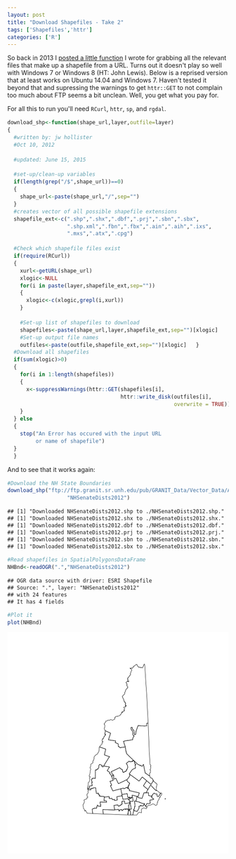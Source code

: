 ```yaml
---
layout: post
title: "Download Shapefiles - Take 2"
tags: ['Shapefiles','httr']
categories: ['R']
---
```




So back in 2013 I [posted a little function](https://landeco2point0.wordpress.com/2013/09/30/an-r-function-to-download-shapefiles/) I wrote for grabbing all the relevant files that make up a shapefile from a URL.  Turns out it doesn't play so well with Windows 7 or Windows 8 (HT: John Lewis).  Below is a reprised version that at least works on Ubuntu 14.04 and Windows 7.  Haven't tested it beyond that and supressing the warnings to get `httr::GET` to not complain too much about FTP seems a bit unclean.  Well, you get what you pay for. 

For all this to run you'll need `RCurl`, `httr`, `sp`, and `rgdal`.


```r
download_shp<-function(shape_url,layer,outfile=layer)
{
  #written by: jw hollister
  #Oct 10, 2012
  
  #updated: June 15, 2015
  
  #set-up/clean-up variables
  if(length(grep("/$",shape_url))==0)
  {
    shape_url<-paste(shape_url,"/",sep="")
  }
  #creates vector of all possible shapefile extensions
  shapefile_ext<-c(".shp",".shx",".dbf",".prj",".sbn",".sbx",
                   ".shp.xml",".fbn",".fbx",".ain",".aih",".ixs",
                   ".mxs",".atx",".cpg")
  
  #Check which shapefile files exist
  if(require(RCurl))
  {
    xurl<-getURL(shape_url)
    xlogic<-NULL
    for(i in paste(layer,shapefile_ext,sep=""))
    {
      xlogic<-c(xlogic,grepl(i,xurl))
    }
    
    #Set-up list of shapefiles to download
    shapefiles<-paste(shape_url,layer,shapefile_ext,sep="")[xlogic]
    #Set-up output file names
    outfiles<-paste(outfile,shapefile_ext,sep="")[xlogic]   }
  #Download all shapefiles
  if(sum(xlogic)>0)
  {
    for(i in 1:length(shapefiles))
    {
      x<-suppressWarnings(httr::GET(shapefiles[i],
                                    httr::write_disk(outfiles[i],
                                                     overwrite = TRUE)))
    }
  } else
  {
    stop("An Error has occured with the input URL
         or name of shapefile")
  }
  }
```

And to see that it works again:


```r
#Download the NH State Boundaries
download_shp("ftp://ftp.granit.sr.unh.edu/pub/GRANIT_Data/Vector_Data/Administrative_and_Political_Boundaries/d-nhsenatedists/2012",
                   "NHSenateDists2012")
```

```
## [1] "Downloaded NHSenateDists2012.shp to ./NHSenateDists2012.shp."
## [1] "Downloaded NHSenateDists2012.shx to ./NHSenateDists2012.shx."
## [1] "Downloaded NHSenateDists2012.dbf to ./NHSenateDists2012.dbf."
## [1] "Downloaded NHSenateDists2012.prj to ./NHSenateDists2012.prj."
## [1] "Downloaded NHSenateDists2012.sbn to ./NHSenateDists2012.sbn."
## [1] "Downloaded NHSenateDists2012.sbx to ./NHSenateDists2012.sbx."
```

```r
#Read shapefiles in SpatialPolygonsDataFrame
NHBnd<-readOGR(".","NHSenateDists2012")
```

```
## OGR data source with driver: ESRI Shapefile 
## Source: ".", layer: "NHSenateDists2012"
## with 24 features
## It has 4 fields
```

```r
#Plot it
plot(NHBnd)
```

![plot of chunk run_it](figure/run_it-1.png) 
